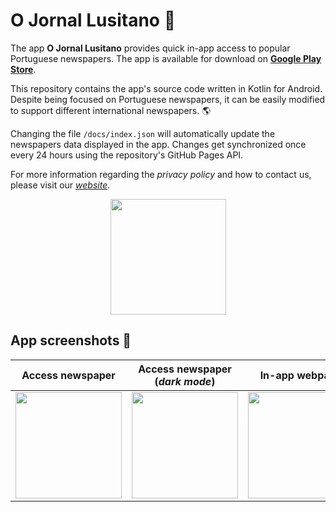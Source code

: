 # O Jornal Lusitano 📰
The app **O Jornal Lusitano** provides quick in-app access to popular Portuguese newspapers. The app is available for download on [**Google Play Store**](https://play.google.com/store/apps/details?id=com.pexers.ojornallusitano).

This repository contains the app's source code written in Kotlin for Android. Despite being focused on Portuguese newspapers, it can be easily modified to support different international newspapers. 🌎

Changing the file `/docs/index.json` will automatically update the newspapers data displayed in the app. Changes get synchronized once every 24 hours using the repository's GitHub Pages API.

For more information regarding the _privacy policy_ and how to contact us, please visit our [_website_](https://sites.google.com/view/o-jornal-lusitano/home).

<p align="center">
  <img src="https://user-images.githubusercontent.com/47757441/204115466-74fd0b6c-c821-4846-8e00-e53d86a2991c.png" width="185">
</p>

## App screenshots 📱
|Access newspaper|Access newspaper (_dark mode_)|In-app webpage|Navigation drawer|
|:-------------------------:|:-------------------------:|:-------------------------:|:-------------------------: |
|<img src="https://user-images.githubusercontent.com/47757441/203153660-dfe3edd0-6dad-4d12-9697-19fe11339eed.jpg" width="170">|<img src="https://user-images.githubusercontent.com/47757441/203153847-b5e1b650-0ec1-4fa1-97f1-f1ab74be4d4f.jpg" width="170">|<img src="https://user-images.githubusercontent.com/47757441/203153706-a0bcb242-0435-400d-9246-6733b17b09bb.jpg" width="170">|<img src="https://user-images.githubusercontent.com/47757441/203153724-a95ad5cd-fea5-47c3-876b-beb59f09eb1d.jpg" width="170">
